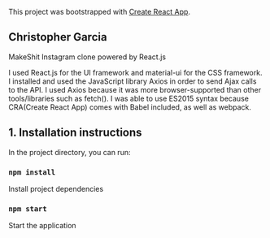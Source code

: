 This project was bootstrapped with [Create React App](https://github.com/facebook/create-react-app).

## Christopher Garcia

MakeShit Instagram clone powered by React.js

I used React.js for the UI framework and material-ui for the CSS framework.
I installed and used the JavaScript library Axios in order to send Ajax calls to the API.
I used Axios because it was more browser-supported than other tools/libraries such as fetch().
I was able to use ES2015 syntax because CRA(Create React App) comes with Babel included, as well as webpack.

## 1. Installation instructions

In the project directory, you can run:

### `npm install`

Install project dependencies

### `npm start`

Start the application
